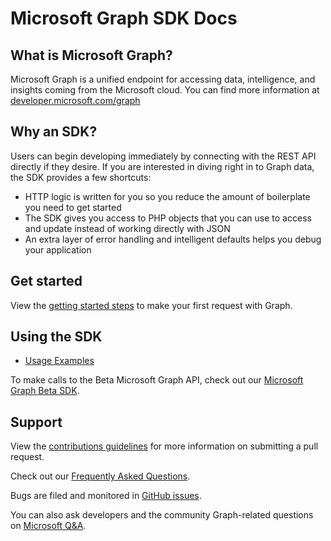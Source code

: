 # Microsoft Graph SDK Docs

## What is Microsoft Graph?
Microsoft Graph is a unified endpoint for accessing data, intelligence, and insights coming from the Microsoft cloud. You can find more information at [developer.microsoft.com/graph](https://developer.microsoft.com/graph)

## Why an SDK?
Users can begin developing immediately by connecting with the REST API directly if they desire. If you are interested in diving right in to Graph data, the SDK provides a few shortcuts:

- HTTP logic is written for you so you reduce the amount of boilerplate you need to get started
- The SDK gives you access to PHP objects that you can use to access and update instead of working directly with JSON
- An extra layer of error handling and intelligent defaults helps you debug your application

## Get started
View the [getting started steps](../README.md#get-started-with-microsoft-graph) to make your first request with Graph.

## Using the SDK
- [Usage Examples](Examples.md)

To make calls to the Beta Microsoft Graph API, check out our [Microsoft Graph Beta SDK](https://packagist.org/packages/microsoft/microsoft-graph-beta).
## Support
View the [contributions guidelines](../CONTRIBUTING.md) for more information on submitting a pull request.

Check out our [Frequently Asked Questions](FAQ.md).

Bugs are filed and monitored in [GitHub issues](https://github.com/microsoftgraph/msgraph-sdk-php/issues).

You can also ask developers and the community Graph-related questions on [Microsoft Q&A](https://docs.microsoft.com/en-us/answers/topics/128347/microsoft-graph-sdk.html).


